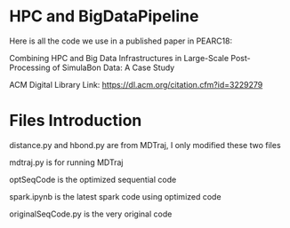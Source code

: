 # HPC and BigDataPipeline
Here is all the code we use in a published paper in PEARC18: 

Combining HPC and Big Data Infrastructures in Large-Scale Post-Processing of SimulaBon Data: A Case Study

ACM Digital Library Link: https://dl.acm.org/citation.cfm?id=3229279

# Files Introduction
distance.py and hbond.py are from MDTraj, I only modified these two files

mdtraj.py is for running MDTraj

optSeqCode is the optimized sequential code

spark.ipynb is the latest spark code using optimized code

originalSeqCode.py is the very original code

